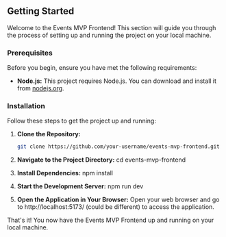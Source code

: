## Getting Started

Welcome to the Events MVP Frontend! This section will guide you through the process of setting up and running the project on your local machine.

### Prerequisites

Before you begin, ensure you have met the following requirements:

- **Node.js:** This project requires Node.js. You can download and install it from [nodejs.org](https://nodejs.org/).

### Installation

Follow these steps to get the project up and running:

1. **Clone the Repository:**

   ```bash
   git clone https://github.com/your-username/events-mvp-frontend.git

2. **Navigate to the Project Directory:**
cd events-mvp-frontend

3. **Install Dependencies:**
npm install

4. **Start the Development Server:**
npm run dev

5. **Open the Application in Your Browser:**
Open your web browser and go to http://localhost:5173/ (could be different) to access the application.

That's it! You now have the Events MVP Frontend up and running on your local machine.